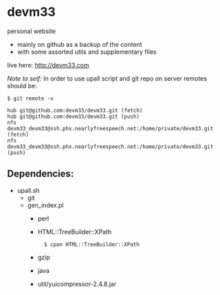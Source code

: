 devm33
======

personal website

 - mainly on github as a backup of the content
 - with some assorted utils and supplementary files

live here: http://devm33.com

_Note to self:_ In order to use upall script and git repo on server remotes
should be:

    $ git remote -v

    hub git@github.com:devm33/devm33.git (fetch)
    hub git@github.com:devm33/devm33.git (push)
    nfs devm33_devm33@ssh.phx.nearlyfreespeech.net:/home/private/devm33.git (fetch)
    nfs devm33_devm33@ssh.phx.nearlyfreespeech.net:/home/private/devm33.git (push)

Dependencies:
----

- upall.sh
    - git
    - gen_index.pl
        - perl
        - HTML::TreeBuilder::XPath

                $ cpan HTML::TreeBuilder::XPath

        - gzip
        - java
        - util/yuicompressor-2.4.8.jar

